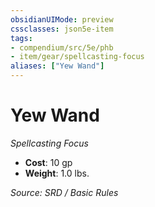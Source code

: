 ```yaml
---
obsidianUIMode: preview
cssclasses: json5e-item
tags:
- compendium/src/5e/phb
- item/gear/spellcasting-focus
aliases: ["Yew Wand"]
---
```

# Yew Wand
*Spellcasting Focus*  

- **Cost**: 10 gp
- **Weight**: 1.0 lbs.

*Source: SRD / Basic Rules*